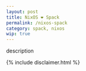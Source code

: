 ```yaml
---
layout: post
title: NixOS ❤ Spack
permalink: /nixos-spack
category: spack, nixos
wip: true
---
```


description

{% include disclaimer.html %}

